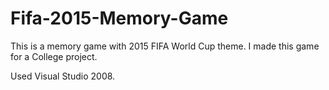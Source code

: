 # Fifa-2015-Memory-Game
This is a memory game with 2015 FIFA World Cup theme. I made this game for a College project. 

Used Visual Studio 2008.
